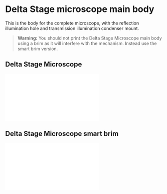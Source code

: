 # Delta Stage microscope main body

This is the body for the complete microscope, with the reflection illumination hole and transmission illumination condenser mount.

> **Warning:** You should not print the Delta Stage Microscope main body using a brim as it will interfere with the mechanism.  Instead use the smart brim version.

## Delta Stage Microscope

![Delta Stage Microscope](../models/delta_stage_microscope.stl)

## Delta Stage Microscope smart brim

![Delta Stage Microscope smart brim](../models/delta_stage_microscope_smart_brim.stl)